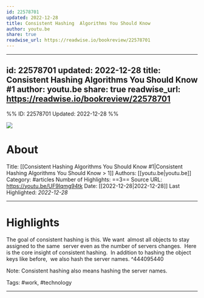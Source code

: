 ```yaml
---
id: 22578701
updated: 2022-12-28
title: Consistent Hashing  Algorithms You Should Know
author: youtu.be
share: true
readwise_url: https://readwise.io/bookreview/22578701
---
```

---
id: 22578701
updated: 2022-12-28
title: Consistent Hashing  Algorithms You Should Know #1
author: youtu.be
share: true
readwise_url: https://readwise.io/bookreview/22578701
---

%%
ID: 22578701
Updated: 2022-12-28
%%

![]( https://i.ytimg.com/vi/UF9Iqmg94tk/maxresdefault.jpg)

# About
Title: [[Consistent Hashing  Algorithms You Should Know #1|Consistent Hashing  Algorithms You Should Know  > 1]]
Authors: [[youtu.be|youtu.be]]
Category: #articles
Number of Highlights: ==3==
Source URL: https://youtu.be/UF9Iqmg94tk
Date: [[2022-12-28|2022-12-28]]
Last Highlighted: *2022-12-28*

---

# Highlights

The goal of consistent hashing is this. We want  almost all objects to stay assigned to the same  server even as the number of servers changes.  Here is the core insight of consistent hashing.  In addition to hashing the object keys like before,  we also hash the server names. ^444095440

Note: Consistent hashing also means hashing the server names.

Tags: #work, #technology

---
